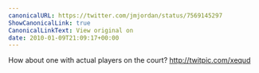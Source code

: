 ```yaml
---
canonicalURL: https://twitter.com/jmjordan/status/7569145297
ShowCanonicalLink: true
CanonicalLinkText: View original on
date: 2010-01-09T21:09:17+00:00
---
```

How about one with actual players on the court? http://twitpic.com/xequd